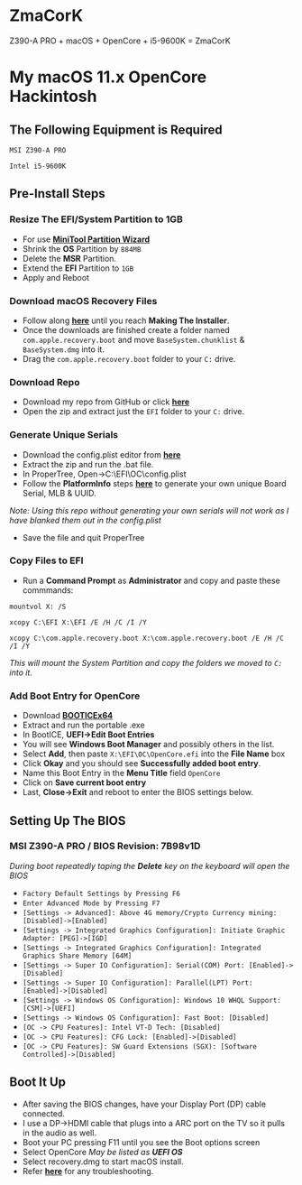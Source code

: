 # ZmaCorK
Z390-A PRO + macOS + OpenCore + i5-9600K = ZmaCorK
 
# My macOS 11.x OpenCore Hackintosh
 
## The Following Equipment is Required
 `MSI Z390-A PRO`

 `Intel i5-9600K`
 
## Pre-Install Steps
### Resize The EFI/System Partition to 1GB
- For use **[MiniTool Partition Wizard](https://www.partitionwizard.com/free-partition-manager.html)**
- Shrink the **OS** Partition by `884MB`
- Delete the **MSR** Partition.
- Extend the **EFI** Partition to `1GB`
- Apply and Reboot
 
### Download macOS Recovery Files
- Follow along **[here](https://dortania.github.io/OpenCore-Install-Guide/installer-guide/winblows-install.html#downloading-macos)** until you reach **Making The Installer**.
- Once the downloads are finished create a folder named `com.apple.recovery.boot` and move `BaseSystem.chunklist` & `BaseSystem.dmg` into it.
- Drag the `com.apple.recovery.boot` folder to your `C:` drive.
 
### Download Repo
- Download my repo from GitHub or click **[here](https://github.com/ZeroOneZero/ZmaCorK/archive/refs/heads/main.zip)**
- Open the zip and extract just the `EFI` folder to your `C:` drive.

### Generate Unique Serials
- Download the config.plist editor from **[here](https://github.com/corpnewt/ProperTree)**
- Extract the zip and run the .bat file.
- In ProperTree, Open->C:\EFI\OC\config.plist
- Follow the **PlatformInfo** steps **[here](https://dortania.github.io/OpenCore-Install-Guide/config.plist/coffee-lake.html#platforminfo)** to generate your own unique Board Serial, MLB & UUID.
 
*Note: Using this repo without generating your own serials will not work as I have blanked them out in the config.plist*
- Save the file and quit ProperTree

### Copy Files to EFI
- Run a **Command Prompt** as **Administrator** and copy and paste these commmands:

`mountvol X: /S`

`xcopy C:\EFI X:\EFI /E /H /C /I /Y`


`xcopy C:\com.apple.recovery.boot X:\com.apple.recovery.boot /E /H /C /I /Y`

*This will mount the System Partition and copy the folders we moved to `C:` into it.*
 
### Add Boot Entry for OpenCore
- Download **[BOOTICEx64](https://m.majorgeeks.com/index.php?ct=files&action=download&)**
- Extract and run the portable .exe
- In BootICE, **UEFI->Edit Boot Entries**
- You will see **Windows Boot Manager** and possibly others in the list.
- Select **Add**, then paste `X:\EFI\OC\OpenCore.efi` into the **File Name** box
- Click **Okay** and you should see **Successfully added boot entry**.
- Name this Boot Entry in the **Menu Title** field `OpenCore`
- Click on **Save current boot entry**
- Last, **Close->Exit** and reboot to enter the BIOS settings below.
 
## Setting Up The BIOS
 
### MSI Z390-A PRO / BIOS Revision: 7B98v1D
*During boot repeatedly taping the **Delete** key on the keyboard will open the BIOS*
 
- `Factory Default Settings by Pressing F6`
- `Enter Advanced Mode by Pressing F7`
- `[Settings -> Advanced]: Above 4G memory/Crypto Currency mining: [Disabled]->[Enabled]`
- `[Settings -> Integrated Graphics Configuration]: Initiate Graphic Adapter: [PEG]->[IGD]`
- `[Settings -> Integrated Graphics Configuration]: Integrated Graphics Share Memory [64M]`
- `[Settings -> Super IO Configuration]: Serial(COM) Port: [Enabled]->[Disabled]`
- `[Settings -> Super IO Configuration]: Parallel(LPT) Port: [Enabled]->[Disabled]`
- `[Settings -> Windows OS Configuration]: Windows 10 WHQL Support: [CSM]->[UEFI]`
- `[Settings -> Windows OS Configuration]: Fast Boot: [Disabled]`
- `[OC -> CPU Features]: Intel VT-D Tech: [Disabled]`
- `[OC -> CPU Features]: CFG Lock: [Enabled]->[Disabled]`
- `[OC -> CPU Features]: SW Guard Extensions (SGX): [Software Controlled]->[Disabled]`
 
## Boot It Up
- After saving the BIOS changes, have your Display Port (DP) cable connected.
- I use a DP->HDMI cable that plugs into a ARC port on the TV so it pulls in the audio as well.
- Boot your PC pressing F11 until you see the Boot options screen
- Select OpenCore
*May be listed as **UEFI OS***
- Select recovery.dmg to start macOS install.
- Refer **[here](https://dortania.github.io/OpenCore-Install-Guide/installation/installation-process.html#booting-the-opencore-usb)** for any troubleshooting.
